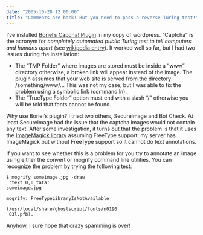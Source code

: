 ```yaml
---
date: "2005-10-28 12:00:00"
title: "Comments are back! But you need to pass a reverse Turing test!"
---
```




I&rsquo;ve installed [Boriel&rsquo;s Capcha! Plugin](http://www.boriel.com/?page_id=17) in my copy of wordpress. &ldquo;Captcha&rdquo; is the acronym for <em>completely automated public Turing test to tell computers and humans apart</em> (see [wikipedia entry](https://en.wikipedia.org/wiki/Captcha)). It worked well so far, but I had two issues during the installation:

- The &ldquo;TMP Folder&rdquo; where images are stored must be inside a &ldquo;www&rdquo; directory otherwise, a broken link will appear instead of the image. The plugin assumes that your web site is served from the directory /something/www/&hellip; This was not my case, but I was able to fix the problem using a symbolic link (command ln).
- The &ldquo;TrueType Folder&rdquo; option must end with a slash &ldquo;/&rdquo; otherwise you will be told that fonts cannot be found.


Why use Boriel&rsquo;s plugin? I tried two others, Secureimage and Bot Check. At least Secureimage had the issue that the captcha images would not contain any text. After some investigation, it turns out that the problem is that it uses the <a href="http://www.imagemagick.org/" title="one of the best open source library of all times">ImageMagick library</a> assuming FreeType support: my server has ImageMagick but without FreeType support so it cannot do text annotations.

If you want to see whether this is a problem for you try to annotate an image using either the convert or mogrify command line utilities. You can recognize the problem by trying the following test:

<code>$ mogrify someimage.jpg -draw<br/>
'text 0,0 tata' someimage.jpg</code>

<code>mogrify: FreeTypeLibraryIsNotAvailable<br/>
(/usr/local/share/ghostscript/fonts/n0190<br/>
03l.pfb).</code>

Anyhow, I sure hope that crazy spamming is over!

